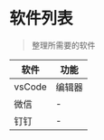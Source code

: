 # 软件列表

> 整理所需要的软件

| 软件   | 功能   |
| ------ | ------ |
| vsCode | 编辑器 |
| 微信   | -      |
| 钉钉   | -      |